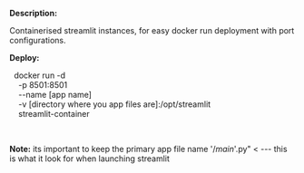 <b>Description:</b>

Containerised streamlit instances, for easy docker run deployment with port configurations. 

<b>Deploy:</b>

   
&nbsp; docker run -d \
  &nbsp;&nbsp;&nbsp; -p 8501:8501 \
  &nbsp;&nbsp;&nbsp; --name [app name] \
  &nbsp;&nbsp;&nbsp; -v [directory where you app files are]:/opt/streamlit \
  &nbsp;&nbsp;&nbsp; streamlit-container

<br>

<b>Note:</b> its important to keep the primary app file name '/_main_'.py" < --- this is what it look for when launching streamlit



